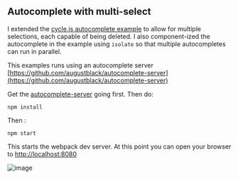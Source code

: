## Autocomplete with multi-select 

I extended the [cycle.js autocomplete example](https://github.com/cyclejs/cyclejs/tree/master/examples/autocomplete-search) to allow for multiple selections, each capable of being deleted.  I also component-ized the autocomplete in the example using ```isolate``` so that multiple autocompletes can run in parallel.

This examples runs using an autocomplete server [https://github.com/augustblack/autocomplete-server](https://github.com/augustblack/autocomplete-server)

Get the [autocomplete-server](https://github.com/augustblack/autocomplete-server) going first. Then do:

```npm install```

Then :

```npm start```

This starts the webpack dev server. At this point you can open your browser to [http://localhost:8080](http://localhost:8080)

![image](https://cloud.githubusercontent.com/assets/1562570/21455686/9c3c2800-c8df-11e6-8c93-ee2b72b414ac.png)

